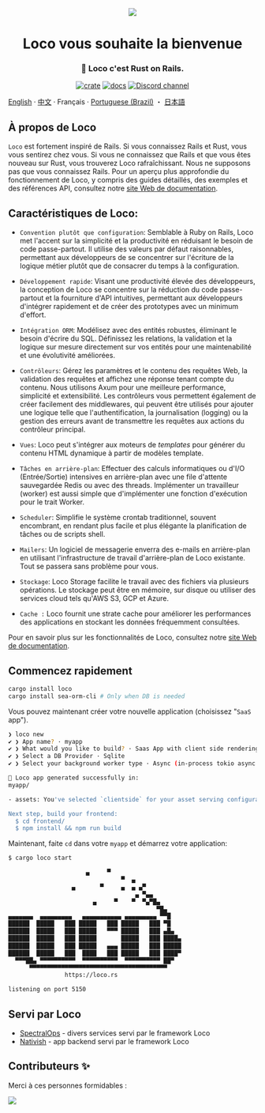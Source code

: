  <div align="center">

   <img src="https://github.com/loco-rs/loco/assets/83390/992d215a-3cd3-42ee-a1c7-de9fd25a5bac"/>

   <h1>Loco vous souhaite la bienvenue</h1>

   <h3>
🚂 Loco c'est Rust on Rails. 
   </h3>

   [![crate](https://img.shields.io/crates/v/loco-rs.svg)](https://crates.io/crates/loco-rs)
   [![docs](https://docs.rs/loco-rs/badge.svg)](https://docs.rs/loco-rs)
   [![Discord channel](https://img.shields.io/badge/discord-Join-us)](https://discord.gg/fTvyBzwKS8)

 </div>

[English](./README.md) · [中文](./README-zh_CN.md) · Français · [Portuguese (Brazil)](./README-pt_BR.md) ・ [日本語](./README.ja.md)

## À propos de Loco
`Loco` est fortement inspiré de Rails. Si vous connaissez Rails et Rust, vous vous sentirez chez vous. Si vous ne connaissez que Rails et que vous êtes nouveau sur Rust, vous trouverez Loco rafraîchissant. Nous ne supposons pas que vous connaissez Rails.
Pour un aperçu plus approfondie du fonctionnement de Loco, y compris des guides détaillés, des exemples et des références API, consultez notre [site Web de documentation](https://loco.rs).

## Caractéristiques de Loco:

* `Convention plutôt que configuration`: Semblable à Ruby on Rails, Loco met l'accent sur la simplicité et la productivité en réduisant le besoin de code passe-partout. Il utilise des valeurs par défaut raisonnables, permettant aux développeurs de se concentrer sur l'écriture de la logique métier plutôt que de consacrer du temps à la configuration.

* `Développement rapide`: Visant une productivité élevée des développeurs, la conception de Loco se concentre sur la réduction du code passe-partout et la fourniture d'API intuitives, permettant aux développeurs d'intégrer rapidement et de créer des prototypes avec un minimum d'effort.

* `Intégration ORM`: Modélisez avec des entités robustes, éliminant le besoin d'écrire du SQL. Définissez les relations, la validation et la logique sur mesure directement sur vos entités pour une maintenabilité et une évolutivité améliorées.

* `Contrôleurs`: Gérez les paramètres et le contenu des requêtes Web, la validation des requêtes et affichez une réponse tenant compte du contenu. Nous utilisons Axum pour une meilleure performance, simplicité et extensibilité. Les contrôleurs vous permettent également de créer facilement des middlewares, qui peuvent être utilisés pour ajouter une logique telle que l'authentification, la journalisation (logging) ou la gestion des erreurs avant de transmettre les requêtes aux actions du contrôleur principal.

* `Vues`: Loco peut s'intégrer aux moteurs de _templates_ pour générer du contenu HTML dynamique à partir de modèles template.

* `Tâches en arrière-plan`: Effectuer des calculs informatiques ou d'I/O (Entrée/Sortie) intensives en arrière-plan avec une file d'attente sauvegardée Redis ou avec des threads. Implémenter un travailleur (worker) est aussi simple que d'implémenter une fonction d'exécution pour le trait Worker.

* `Scheduler`: Simplifie le système crontab traditionnel, souvent encombrant, en rendant plus facile et plus élégante la planification de tâches ou de scripts shell.

* `Mailers`: Un logiciel de messagerie enverra des e-mails en arrière-plan en utilisant l'infrastructure de travail d'arrière-plan de Loco existante. Tout se passera sans problème pour vous.

* `Stockage`: Loco Storage facilite le travail avec des fichiers via plusieurs opérations. Le stockage peut être en mémoire, sur disque ou utiliser des services cloud tels qu'AWS S3, GCP et Azure.

* `Cache :` Loco fournit une strate cache pour améliorer les performances des applications en stockant les données fréquemment consultées.

Pour en savoir plus sur les fonctionnalités de Loco, consultez notre [site Web de documentation](https://loco.rs/docs/getting-started/tour/).


## Commencez rapidement
<!-- <snip id="quick-installation-command" inject_from="yaml" template="sh"> -->
```sh
cargo install loco
cargo install sea-orm-cli # Only when DB is needed
```
<!-- </snip> -->

Vous pouvez maintenant créer votre nouvelle application (choisissez "`SaaS` app").


<!-- <snip id="loco-cli-new-from-template" inject_from="yaml" template="sh"> -->
```sh
❯ loco new
✔ ❯ App name? · myapp
✔ ❯ What would you like to build? · Saas App with client side rendering
✔ ❯ Select a DB Provider · Sqlite
✔ ❯ Select your background worker type · Async (in-process tokio async tasks)

🚂 Loco app generated successfully in:
myapp/

- assets: You've selected `clientside` for your asset serving configuration.

Next step, build your frontend:
  $ cd frontend/
  $ npm install && npm run build
```
<!-- </snip> -->

Maintenant, faite `cd` dans votre `myapp` et démarrez votre application:

<!-- <snip id="starting-the-server-command-with-output" inject_from="yaml" template="sh"> -->
```sh
$ cargo loco start

                      ▄     ▀
                                ▀  ▄
                  ▄       ▀     ▄  ▄ ▄▀
                                    ▄ ▀▄▄
                        ▄     ▀    ▀  ▀▄▀█▄
                                          ▀█▄
▄▄▄▄▄▄▄  ▄▄▄▄▄▄▄▄▄   ▄▄▄▄▄▄▄▄▄▄▄ ▄▄▄▄▄▄▄▄▄ ▀▀█
██████  █████   ███ █████   ███ █████   ███ ▀█
██████  █████   ███ █████   ▀▀▀ █████   ███ ▄█▄
██████  █████   ███ █████       █████   ███ ████▄
██████  █████   ███ █████   ▄▄▄ █████   ███ █████
██████  █████   ███  ████   ███ █████   ███ ████▀
  ▀▀▀██▄ ▀▀▀▀▀▀▀▀▀▀  ▀▀▀▀▀▀▀▀▀▀  ▀▀▀▀▀▀▀▀▀▀ ██▀
      ▀▀▀▀▀▀▀▀▀▀▀▀▀▀▀▀▀▀▀▀▀▀▀▀▀▀▀▀▀▀▀▀▀▀▀▀▀▀▀
                https://loco.rs

listening on port 5150
```
<!-- </snip> -->

## Servi par Loco
+ [SpectralOps](https://spectralops.io) - divers services servi par le framework Loco
+ [Nativish](https://nativi.sh) - app backend servi par le framework Loco

## Contributeurs ✨
Merci à ces personnes formidables :

<a href="https://github.com/loco-rs/loco/graphs/contributors">
  <img src="https://contrib.rocks/image?repo=loco-rs/loco" />
</a>

